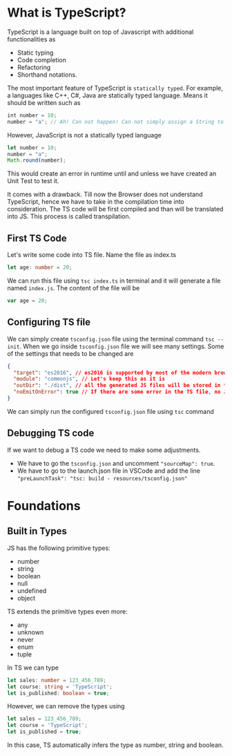 # What is TypeScript?
TypeScript is a language built on top of Javascript with additional functionalities as
- Static typing
- Code completion
- Refactoring
- Shorthand notations.

The most important feature of TypeScript is `statically typed`. For example, a languages like
C++, C#, Java are statically typed language. Means it should be written such as

```typescript
int number = 10;
number = "a"; // Ah! Can not happen! Can not simply assign a String to an integer.
```
However, JavaScript is not a statically typed language
```javascript
let number = 10;
number = "a";
Math.round(number);
```

This would create an error in runtime until and unless we have created an Unit Test to test it.

It comes with a drawback. Till now the Browser does not understand TypeScript, hence we have to
take in the compilation time into consideration. The TS code will be first compiled and than will
be translated into JS. This process is called transpilation.

## First TS Code
Let's write some code into TS file. Name the file as index.ts

```typescript
let age: number = 20;
```

We can run this file using `tsc index.ts` in terminal and it will generate a file named `index.js`. 
The content of the file will be 

```javascript
var age = 20;
```

## Configuring TS file
We can simply create `tsconfig.json` file using the terminal command `tsc --init`. When we go inside
`tsconfig.json` file we will see many settings. Some of the settings that needs to be changed are
```json
{
  "target": "es2016", // es2016 is supported by most of the modern browser
  "module": "commonjs", // Let's keep this as it is
  "outDir": "./dist", // all the generated JS files will be stored in the `dist` directory
  "noEmitOnError": true // If there are some error in the TS file, no JS code will be generated
}
```
We can simply run the configured `tsconfig.json` file using `tsc` command

## Debugging TS code
If we want to debug a TS code we need to make some adjustments.

- We have to go the `tsconfig.json` and uncomment `"sourceMap": true`.
- We have to go to the launch.json file in VSCode and add the line
`"preLaunchTask": "tsc: build - resources/tsconfig.json"`

# Foundations
## Built in Types
JS has the following primitive types:
- number
- string
- boolean
- null
- undefined
- object

TS extends the primitive types even more:
- any
- unknown
- never
- enum
- tuple

In TS we can type
```typescript
let sales: number = 123_456_789;
let course: string = 'TypeScript';
let is_published: boolean = true;
```

However, we can remove the types using
```typescript
let sales = 123_456_789;
let course = 'TypeScript';
let is_published = true;
```
In this case, TS automatically infers the type as number, string and boolean.